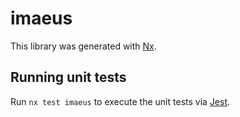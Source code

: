 # imaeus

This library was generated with [Nx](https://nx.dev).

## Running unit tests

Run `nx test imaeus` to execute the unit tests via [Jest](https://jestjs.io).
